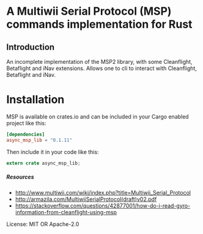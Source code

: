 A Multiwii Serial Protocol (MSP) commands implementation for Rust
===========================================

## Introduction

An incomplete implementation of the MSP2 library, with some Cleanflight, Betaflight and iNav extensions. Allows one to cli to interact with Cleanflight, Betaflight and iNav.

# Installation

MSP is available on crates.io and can be included in your Cargo enabled project like this:

```toml
[dependencies]
async_msp_lib = "0.1.11"
```

Then include it in your code like this:

```rust
extern crate async_msp_lib;
```


##### Resources

* http://www.multiwii.com/wiki/index.php?title=Multiwii_Serial_Protocol
* http://armazila.com/MultiwiiSerialProtocol(draft)v02.pdf
* https://stackoverflow.com/questions/42877001/how-do-i-read-gyro-information-from-cleanflight-using-msp

License: MIT OR Apache-2.0
